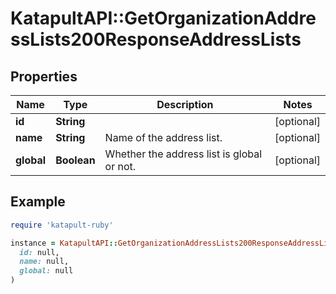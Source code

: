 # KatapultAPI::GetOrganizationAddressLists200ResponseAddressLists

## Properties

| Name | Type | Description | Notes |
| ---- | ---- | ----------- | ----- |
| **id** | **String** |  | [optional] |
| **name** | **String** | Name of the address list. | [optional] |
| **global** | **Boolean** | Whether the address list is global or not. | [optional] |

## Example

```ruby
require 'katapult-ruby'

instance = KatapultAPI::GetOrganizationAddressLists200ResponseAddressLists.new(
  id: null,
  name: null,
  global: null
)
```

